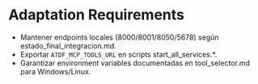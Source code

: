 # Adaptation Requirements

- Mantener endpoints locales (8000/8001/8050/5678) según estado_final_integracion.md.
- Exportar `ATDF_MCP_TOOLS_URL` en scripts start_all_services.*.
- Garantizar environment variables documentadas en tool_selector.md para Windows/Linux.
